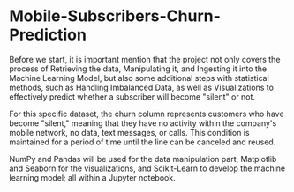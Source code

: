 # Mobile-Subscribers-Churn-Prediction
Before we start, it is important mention that the project not only covers the process of Retrieving the data, Manipulating it, and Ingesting it into the Machine Learning Model, but also some additional steps with statistical methods, such as Handling Imbalanced Data, as well as Visualizations to effectively predict whether a subscriber will become "silent" or not.

 

For this specific dataset, the churn column represents customers who have become "silent," meaning that they have no activity within the company's mobile network, no data, text messages, or calls. This condition is maintained for a period of time until the line can be canceled and reused.

 

NumPy and Pandas will be used for the data manipulation part, Matplotlib and Seaborn for the visualizations, and Scikit-Learn to develop the machine learning model; all within a Jupyter notebook.
